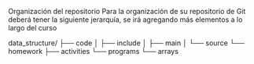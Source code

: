 Organización del repositorio
Para la organización de su repositorio de Git deberá tener la siguiente jerarquía, se irá agregando más elementos a lo largo del curso

data_structure/
├── code
│	├── include
│	├── main
│	└── source
└── homework
    ├── activities
    └── programs
        └── arrays
